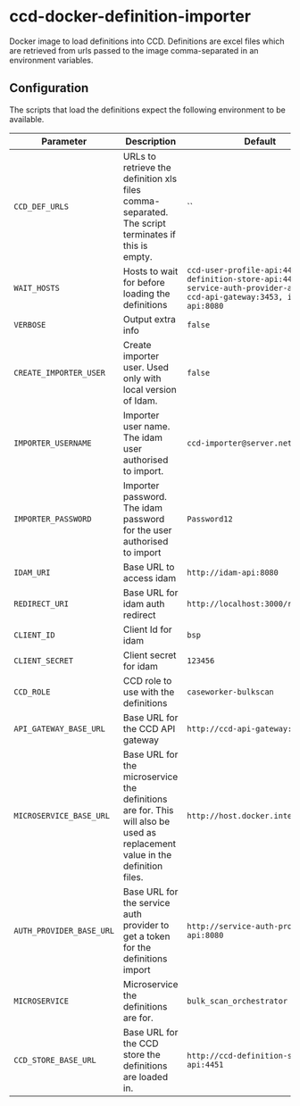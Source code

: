 # ccd-docker-definition-importer

Docker image to load definitions into CCD. Definitions are excel files which are retrieved from urls passed to the image comma-separated in an environment variables.


## Configuration

The scripts that load the definitions expect the following environment to be available.

| Parameter                  | Description                                | Default  |
| -------------------------- | ------------------------------------------ | -------- |
| `CCD_DEF_URLS`        | URLs to retrieve the definition xls files comma-separated. The script terminates if this is empty. | `` |
| `WAIT_HOSTS`          | Hosts to wait for before loading the definitions | `ccd-user-profile-api:4453, ccd-definition-store-api:4451, service-auth-provider-api:8080, ccd-api-gateway:3453, idam-api:8080`|
| `VERBOSE`             | Output extra info | `false` |
| `CREATE_IMPORTER_USER` | Create importer user. Used only with local version of Idam. | `false` |
| `IMPORTER_USERNAME`   | Importer user name. The idam user authorised to import. | `ccd-importer@server.net` |
| `IMPORTER_PASSWORD`   | Importer password. The idam password for the user authorised to import | `Password12` |
| `IDAM_URI`            | Base URL to access idam  | `http://idam-api:8080` |
| `REDIRECT_URI`        | Base URL for idam auth redirect | `http://localhost:3000/receiver` |
| `CLIENT_ID`           | Client Id for idam  | `bsp` |
| `CLIENT_SECRET`       | Client secret for idam  | `123456` |
| `CCD_ROLE`            | CCD role to use with the definitions | `caseworker-bulkscan` |
| `API_GATEWAY_BASE_URL` | Base URL for the CCD API gateway | `http://ccd-api-gateway:3453` |
| `MICROSERVICE_BASE_URL` | Base URL for the microservice the definitions are for. This will also be used as replacement value in the definition files. | `http://host.docker.internal:8582` |
| `AUTH_PROVIDER_BASE_URL` | Base URL for the service auth provider to get a token for the definitions import | `http://service-auth-provider-api:8080` |
| `MICROSERVICE`        | Microservice the definitions are for. | `bulk_scan_orchestrator` |
| `CCD_STORE_BASE_URL`  | Base URL for the CCD store the definitions are loaded in. | `http://ccd-definition-store-api:4451` |

